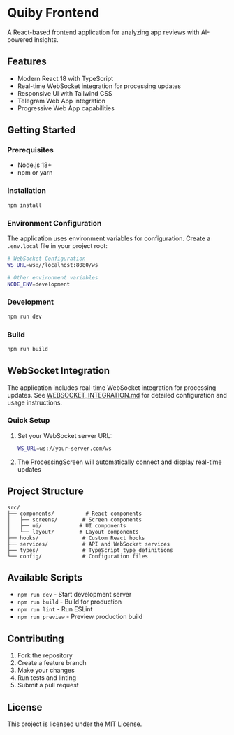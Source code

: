 # Quiby Frontend

A React-based frontend application for analyzing app reviews with AI-powered insights.

## Features

- Modern React 18 with TypeScript
- Real-time WebSocket integration for processing updates
- Responsive UI with Tailwind CSS
- Telegram Web App integration
- Progressive Web App capabilities

## Getting Started

### Prerequisites

- Node.js 18+ 
- npm or yarn

### Installation

```bash
npm install
```

### Environment Configuration

The application uses environment variables for configuration. Create a `.env.local` file in your project root:

```bash
# WebSocket Configuration
WS_URL=ws://localhost:8080/ws

# Other environment variables
NODE_ENV=development
```

### Development

```bash
npm run dev
```

### Build

```bash
npm run build
```

## WebSocket Integration

The application includes real-time WebSocket integration for processing updates. See [WEBSOCKET_INTEGRATION.md](./WEBSOCKET_INTEGRATION.md) for detailed configuration and usage instructions.

### Quick Setup

1. Set your WebSocket server URL:
   ```bash
   WS_URL=ws://your-server.com/ws
   ```

2. The ProcessingScreen will automatically connect and display real-time updates

## Project Structure

```
src/
├── components/          # React components
│   ├── screens/        # Screen components
│   ├── ui/            # UI components
│   └── layout/        # Layout components
├── hooks/              # Custom React hooks
├── services/           # API and WebSocket services
├── types/              # TypeScript type definitions
└── config/             # Configuration files
```

## Available Scripts

- `npm run dev` - Start development server
- `npm run build` - Build for production
- `npm run lint` - Run ESLint
- `npm run preview` - Preview production build

## Contributing

1. Fork the repository
2. Create a feature branch
3. Make your changes
4. Run tests and linting
5. Submit a pull request

## License

This project is licensed under the MIT License.
